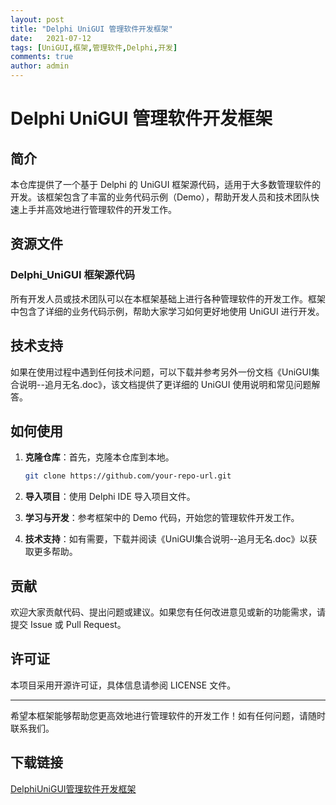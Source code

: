 ```yaml
---
layout: post
title: "Delphi UniGUI 管理软件开发框架"
date:   2021-07-12
tags: [UniGUI,框架,管理软件,Delphi,开发]
comments: true
author: admin
---
```

# Delphi UniGUI 管理软件开发框架

## 简介

本仓库提供了一个基于 Delphi 的 UniGUI 框架源代码，适用于大多数管理软件的开发。该框架包含了丰富的业务代码示例（Demo），帮助开发人员和技术团队快速上手并高效地进行管理软件的开发工作。

## 资源文件

### Delphi_UniGUI 框架源代码

所有开发人员或技术团队可以在本框架基础上进行各种管理软件的开发工作。框架中包含了详细的业务代码示例，帮助大家学习如何更好地使用 UniGUI 进行开发。

## 技术支持

如果在使用过程中遇到任何技术问题，可以下载并参考另外一份文档《UniGUI集合说明--追月无名.doc》，该文档提供了更详细的 UniGUI 使用说明和常见问题解答。

## 如何使用

1. **克隆仓库**：首先，克隆本仓库到本地。
   ```bash
   git clone https://github.com/your-repo-url.git
   ```

2. **导入项目**：使用 Delphi IDE 导入项目文件。

3. **学习与开发**：参考框架中的 Demo 代码，开始您的管理软件开发工作。

4. **技术支持**：如有需要，下载并阅读《UniGUI集合说明--追月无名.doc》以获取更多帮助。

## 贡献

欢迎大家贡献代码、提出问题或建议。如果您有任何改进意见或新的功能需求，请提交 Issue 或 Pull Request。

## 许可证

本项目采用开源许可证，具体信息请参阅 LICENSE 文件。

---

希望本框架能够帮助您更高效地进行管理软件的开发工作！如有任何问题，请随时联系我们。

## 下载链接

[DelphiUniGUI管理软件开发框架](https://pan.quark.cn/s/2a26659ea4e1)